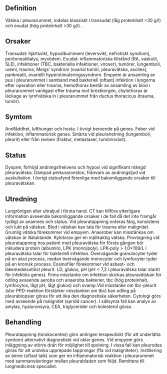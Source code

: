 ## Definition

Vätska i pleurarummet, indelas klassiskt i transudat (låg proteinhalt <30 g/l) och exudat (hög proteinhalt >30 g/l) .

## Orsaker

Transudat: hjärtsvikt, hypoalbuminemi (leversvikt, nefrotiskt syndrom), peritonealdialys, myxödem.
Exudat: inflammatoriska tillstånd (RA, vaskulit, SLE), infektioner (TBC, bakteriella infektioner, viroser), tumörer, lungemboli, uremi, trauma, Meigs’ syndrom (ovarial tumör, pleuravätska, ascites), pankreatit, ovariellt hyperstimuleringssyndrom.
Empyem är ansamling av pus i pleurarummet i samband med bakteriell (oftast) infektion i lungorna efter operation eller trauma, hemothorax består av ansamling av blod i pleurarummet vanligast efter trauma mot bröstkorgen, chylothorax är läckage av lymfvätska in i pleurarummet från ductus thoracicus (trauma, tumör).

## Symtom

Andfåddhet, lufthunger och hosta. I övrigt beroende på genes. Feber vid infektion, inflammatorisk genes. Smärta vid pleuralretning (lungemboli, pleurit) eller från revben (fraktur, metastaser, tumörinväxt).

## Status

Dyspné, förhöjd andningsfrekvens och hypoxi vid signifikant mängd pleuravätska. Dämpad perkussionston, frånvaro av andningsljud vid auskultation. I övrigt statusfynd förenliga med bakomliggande orsaker till pleuravätskan.

## Utredning

Lungröntgen eller ultraljud i första hand. CT kan tillföra ytterligare information avseende bakomliggande orsaker i de fall då det inte framgår tydligt av anamnes och status.
Vid pleuratappning noteras färg, konsistens och lukt på vätskan. Blod i vätskan kan tala för trauma eller malignitet. Grumlig vätska förekommer vid empyem. Anaerober kan misstänkas om vätskan är illaluktande. Kylotorax ger en mjölkaktig vätska.
Provtagning vid pleuratappning hos patient med pleuravätska för första gången bör inkludera protein (albumin), LPK (mono/poly). LPK-poly > 1,0×109/L i pleuravätska talar för bakteriell infektion. Övervägande granulocyter tyder på en akut process, medan övervägande monocyter och lymfocyter tyder på en kronisk process. Eosinofiler förekommer vid asbest- och läkemedelsutlöst pleurit. LD, glukos, pH (pH < 7,2 i pleuravätska talar starkt för infektiös genes). Finns misstanke om infektion skickas pleuravätskan för odling avseende aeroba och anaeroba bakterier, tbc (hög proteinhalt, lymfocytos, lågt pH, lågt glukos) och svamp.Vid misstanke om tbc-pleurit (stor PPD-reaktion förstärker misstanken om tbc) kan odling på pleurabiopsier göras för att öka den diagnostiska säkerheten. Cytologi görs med avseende på malignitet (spridd cancer). I sällsynta fall kan analys av amylas, hyaluronsyra, CEA, triglycerider och kolesterol göras.

## Behandling

Pleuratappning (torakocentes) görs antingen terapeutiskt (för att underlätta symtom) alternativt diagnostiskt vid oklar genes. Vid empyem görs inläggning av större drän för möjlighet till spolning.
I vissa fall kan pleurodes göras för att undvika upprepade tappningar (ffa vid maligniteter). Instillering av ämne (oftast talk) som ger en inflammatorisk reaktion i pleurarummet med sammanväxningar mellan pleurabladen som följd. Remittera till lungmedicinsk specialist.

